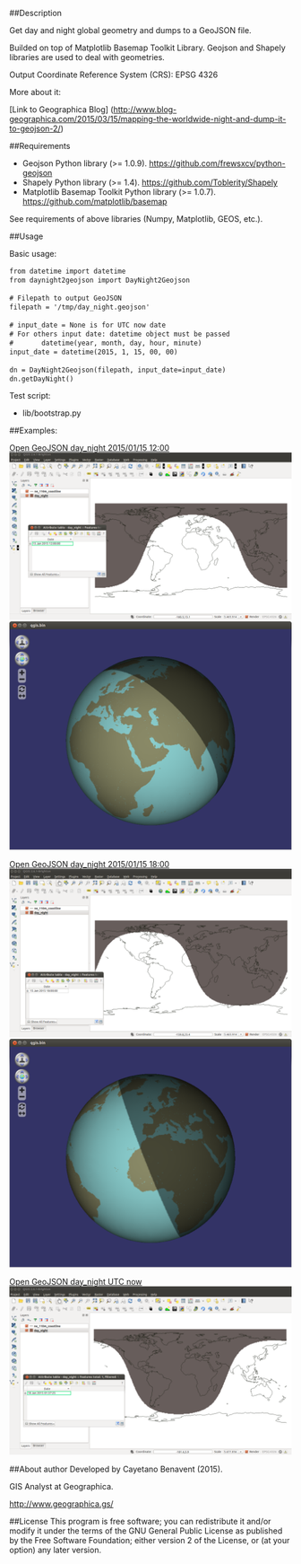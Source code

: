 ##Description

Get day and night global geometry and dumps to a GeoJSON file.

Builded on top of Matplotlib Basemap Toolkit Library. 
Geojson and Shapely libraries are used to deal with geometries.

Output Coordinate Reference System (CRS): EPSG 4326

More about it:

[Link to Geographica Blog] (http://www.blog-geographica.com/2015/03/15/mapping-the-worldwide-night-and-dump-it-to-geojson-2/)


##Requirements

- Geojson Python library (>= 1.0.9). https://github.com/frewsxcv/python-geojson
- Shapely Python library (>= 1.4). https://github.com/Toblerity/Shapely
- Matplotlib Basemap Toolkit Python library (>= 1.0.7). https://github.com/matplotlib/basemap

See requirements of above libraries (Numpy, Matplotlib, GEOS, etc.).


##Usage

Basic usage:

```
from datetime import datetime
from daynight2geojson import DayNight2Geojson

# Filepath to output GeoJSON
filepath = '/tmp/day_night.geojson'

# input_date = None is for UTC now date
# For others input date: datetime object must be passed
#       datetime(year, month, day, hour, minute)
input_date = datetime(2015, 1, 15, 00, 00)

dn = DayNight2Geojson(filepath, input_date=input_date)
dn.getDayNight()
```

Test script:
- lib/bootstrap.py


##Examples:

[Open GeoJSON day_night 2015/01/15 12:00](https://github.com/GeographicaGS/daynight2geojson/blob/master/geojson/day_night_20150115_1200.geojson)
![day_night_20150115_1200](https://github.com/GeographicaGS/daynight2geojson/blob/master/img/day_night_20150115_1200.png)
![day_night_20150115_1200_globe](https://github.com/GeographicaGS/daynight2geojson/blob/master/img/day_night_20150115_1200_globe.png)

[Open GeoJSON day_night 2015/01/15 18:00](https://github.com/GeographicaGS/daynight2geojson/blob/master/geojson/day_night_20150115_1800.geojson)
![day_night_20150115_1800](https://github.com/GeographicaGS/daynight2geojson/blob/master/img/day_night_20150115_1800.png)
![day_night_20150115_1800_globe](https://github.com/GeographicaGS/daynight2geojson/blob/master/img/day_night_20150115_1800_globe.png)

[Open GeoJSON day_night UTC now](https://github.com/GeographicaGS/daynight2geojson/blob/master/geojson/day_night_2015_utc_now.geojson)
![day_night_2015_utc_now](https://github.com/GeographicaGS/daynight2geojson/blob/master/img/day_night_2015_utc_now.png)


##About author
Developed by Cayetano Benavent (2015).

GIS Analyst at Geographica.

http://www.geographica.gs/

##License
This program is free software; you can redistribute it and/or modify
it under the terms of the GNU General Public License as published by
the Free Software Foundation; either version 2 of the License, or
(at your option) any later version.

